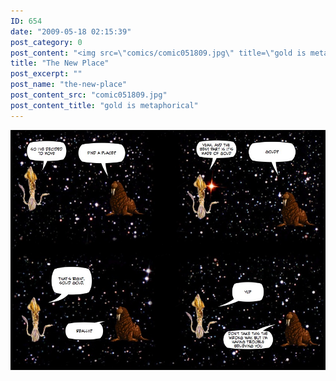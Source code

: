 ```yaml
---
ID: 654
date: "2009-05-18 02:15:39"
post_category: 0
post_content: "<img src=\"comics/comic051809.jpg\" title=\"gold is metaphorical\" />"
title: "The New Place"
post_excerpt: ""
post_name: "the-new-place"
post_content_src: "comic051809.jpg"
post_content_title: "gold is metaphorical"
---
```



[![gold is metaphorical](/comics-hi-res/comic051809.jpg)](/comics-hi-res/comic051809.jpg "gold is metaphorical")
